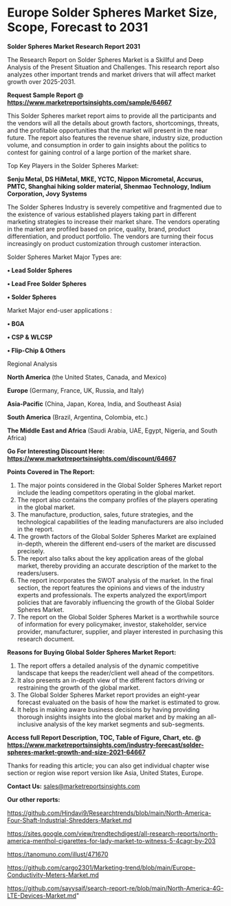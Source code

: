 # Europe Solder Spheres Market Size, Scope, Forecast to 2031

<strong>Solder Spheres Market Research Report 2031</strong>

The Research Report on Solder Spheres Market is a Skillful and Deep Analysis of the Present Situation and Challenges. This research report also analyzes other important trends and market drivers that will affect market growth over 2025-2031.

<strong>Request Sample Report @ <a href=https://www.marketreportsinsights.com/sample/64667>https://www.marketreportsinsights.com/sample/64667</a></strong>

This Solder Spheres market report aims to provide all the participants and the vendors will all the details about growth factors, shortcomings, threats, and the profitable opportunities that the market will present in the near future. The report also features the revenue share, industry size, production volume, and consumption in order to gain insights about the politics to contest for gaining control of a large portion of the market share.

Top Key Players in the Solder Spheres Market:

<strong>Senju Metal, DS HiMetal, MKE, YCTC, Nippon Micrometal, Accurus, PMTC, Shanghai hiking solder material, Shenmao Technology, Indium Corporation, Jovy Systems</strong>

The Solder Spheres Industry is severely competitive and fragmented due to the existence of various established players taking part in different marketing strategies to increase their market share. The vendors operating in the market are profiled based on price, quality, brand, product differentiation, and product portfolio. The vendors are turning their focus increasingly on product customization through customer interaction.

Solder Spheres Market Major Types are:

<strong>• Lead Solder Spheres

• Lead Free Solder Spheres

• Solder Spheres</strong>

Market Major end-user applications :

<strong>• BGA

• CSP & WLCSP

• Flip-Chip & Others</strong>

Regional Analysis

</u><strong><b>North America</b></strong> (the United States, Canada, and Mexico)

<strong><b>Europe </b></strong>(Germany, France, UK, Russia, and Italy)

<strong><b>Asia-Pacific</b></strong> (China, Japan, Korea, India, and Southeast Asia)

<strong><b>South America</b></strong> (Brazil, Argentina, Colombia, etc.)

<strong><b>The Middle East and Africa</b></strong> (Saudi Arabia, UAE, Egypt, Nigeria, and South Africa)

<strong>Go For Interesting Discount Here: <a href=https://www.marketreportsinsights.com/discount/64667>https://www.marketreportsinsights.com/discount/64667</a></strong>

<strong>Points Covered in The Report:</strong>
<ol>
  <li>The major points considered in the Global Solder Spheres Market report include the leading competitors operating in the global market.</li>
  <li>The report also contains the company profiles of the players operating in the global market.</li>
  <li>The manufacture, production, sales, future strategies, and the technological capabilities of the leading manufacturers are also included in the report.</li>
  <li>The growth factors of the Global Solder Spheres Market are explained in-depth, wherein the different end-users of the market are discussed precisely.</li>
  <li>The report also talks about the key application areas of the global market, thereby providing an accurate description of the market to the readers/users.</li>
  <li>The report incorporates the SWOT analysis of the market. In the final section, the report features the opinions and views of the industry experts and professionals. The experts analyzed the export/import policies that are favorably influencing the growth of the Global Solder Spheres Market.</li>
  <li>The report on the Global Solder Spheres Market is a worthwhile source of information for every policymaker, investor, stakeholder, service provider, manufacturer, supplier, and player interested in purchasing this research document.</li>
</ol>
<strong>Reasons for Buying Global Solder Spheres Market Report:</strong>

<ol>
  <li>The report offers a detailed analysis of the dynamic competitive landscape that keeps the reader/client well ahead of the competitors.</li>
  <li>It also presents an in-depth view of the different factors driving or restraining the growth of the global market.</li>
  <li>The Global Solder Spheres Market report provides an eight-year forecast evaluated on the basis of how the market is estimated to grow.</li>
  <li>It helps in making aware business decisions by having providing thorough insights insights into the global market and by making an all-inclusive analysis of the key market segments and sub-segments.</li>
</ol>
<strong>Access full Report Description, TOC, Table of Figure, Chart, etc. @ <a href=https://www.marketreportsinsights.com/industry-forecast/solder-spheres-market-growth-and-size-2021-64667>https://www.marketreportsinsights.com/industry-forecast/solder-spheres-market-growth-and-size-2021-64667</a></strong>


Thanks for reading this article; you can also get individual chapter wise section or region wise report version like Asia, United States, Europe.

<strong>Contact Us:</strong>
sales@marketreportsinsights.com

<strong>Our other reports:</strong>

<a href=https://github.com/Hindavi9/Researchtrends/blob/main/North-America-Four-Shaft-Industrial-Shredders-Market.md>https://github.com/Hindavi9/Researchtrends/blob/main/North-America-Four-Shaft-Industrial-Shredders-Market.md</a>

<a href=https://sites.google.com/view/trendtechdigest/all-research-reports/north-america-menthol-cigarettes-for-lady-market-to-witness-5-4cagr-by-203>https://sites.google.com/view/trendtechdigest/all-research-reports/north-america-menthol-cigarettes-for-lady-market-to-witness-5-4cagr-by-203</a>

<a href=https://tanomuno.com/illust/471670>https://tanomuno.com/illust/471670</a>

<a href=https://github.com/cargo2301/Marketing-trend/blob/main/Europe-Conductivity-Meters-Market.md>https://github.com/cargo2301/Marketing-trend/blob/main/Europe-Conductivity-Meters-Market.md</a>

<a href=https://github.com/sayysaif/search-report-re/blob/main/North-America-4G-LTE-Devices-Market.md>https://github.com/sayysaif/search-report-re/blob/main/North-America-4G-LTE-Devices-Market.md</a>"
